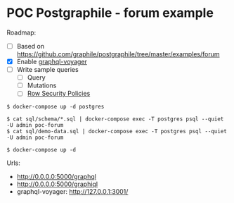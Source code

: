 # POC Postgraphile - forum example

Roadmap:

- [ ] Based on https://github.com/graphile/postgraphile/tree/master/examples/forum
- [x] Enable [graphql-voyager](https://github.com/APIs-guru/graphql-voyager)
- [ ] Write sample queries
  - [ ] Query
  - [ ] Mutations
  - [ ] [Row Security Policies](https://www.postgresql.org/docs/9.6/ddl-rowsecurity.html)

```
$ docker-compose up -d postgres
```

```
$ cat sql/schema/*.sql | docker-compose exec -T postgres psql --quiet -U admin poc-forum
$ cat sql/demo-data.sql | docker-compose exec -T postgres psql --quiet -U admin poc-forum
```

```
$ docker-compose up -d
```

Urls:

- http://0.0.0.0:5000/graphql
- http://0.0.0.0:5000/graphiql
- graphql-voyager: http://127.0.0.1:3001/
